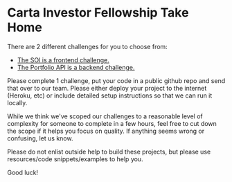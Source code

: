 # Carta Investor Fellowship Take Home

There are 2 different challenges for you to choose from:

- [The SOI is a frontend challenge.](soi.md)
- [The Portfolio API is a backend challenge.](portfolio-api.md)

Please complete 1 challenge, put your code in a public github repo and send that over to our team. Please either deploy your project to the internet (Heroku, etc) or include detailed setup instructions so that we can run it locally.

While we think we've scoped our challenges to a reasonable level of complexity for someone to complete in a few hours, feel free to cut down the scope if it helps you focus on quality. If anything seems wrong or confusing, let us know.

Please do not enlist outside help to build these projects, but please use resources/code snippets/examples to help you.

Good luck!
